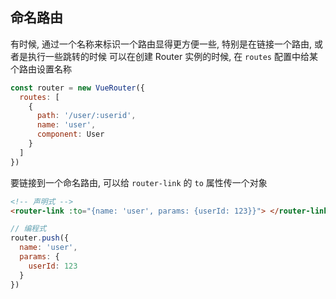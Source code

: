 ## 命名路由

有时候, 通过一个名称来标识一个路由显得更方便一些, 特别是在链接一个路由, 或者是执行一些跳转的时候
可以在创建 Router 实例的时候, 在 `routes` 配置中给某个路由设置名称

```js
const router = new VueRouter({
  routes: [
    {
      path: '/user/:userid',
      name: 'user',
      component: User
    }
  ]
})
```

要链接到一个命名路由, 可以给 `router-link` 的 `to` 属性传一个对象

```html
<!-- 声明式 -->
<router-link :to="{name: 'user', params: {userId: 123}}"> </router-link>
```

```js
// 编程式
router.push({
  name: 'user',
  params: {
    userId: 123
  }
})
```

